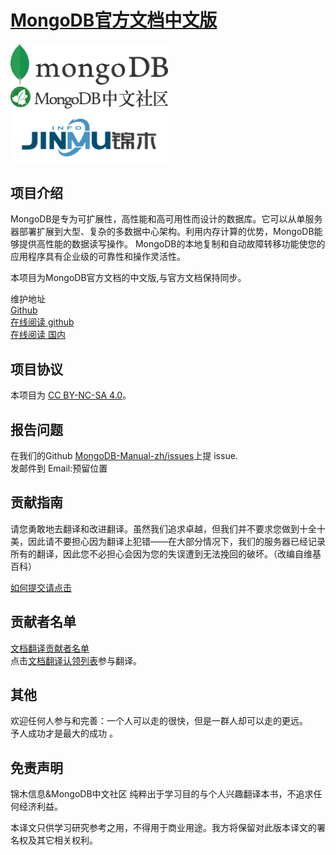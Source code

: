 #  [MongoDB官方文档中文版](https://docs.jinmu.info/MongoDB-Manual-zh/)



<img src="img/logo/MongoLogoBlack.png" width="50%" height="50%">
<img src="img/logo/mongoChina.png" width="50%" height="50%">
<img src="img/logo/jmlogo.png" width="50%" height="50%">




##  项目介绍 

MongoDB是专为可扩展性，高性能和高可用性而设计的数据库。它可以从单服务器部署扩展到大型、复杂的多数据中心架构。利用内存计算的优势，MongoDB能够提供高性能的数据读写操作。 MongoDB的本地复制和自动故障转移功能使您的应用程序具有企业级的可靠性和操作灵活性。  

本项目为MongoDB官方文档的中文版,与官方文档保持同步。  

维护地址  
[Github](https://github.com/JinMuInfo/MongoDB-Manual-zh)  
[在线阅读 github](https://docs.jinmu.info/MongoDB-Manual-zh/)  
[在线阅读 国内](https://jinmuinfo.gitee.io/mongodb-manual-zh)

## 项目协议

本项目为 [CC BY-NC-SA 4.0](https://creativecommons.org/licenses/by-nc-sa/4.0/deed.zh)。

## 报告问题  
在我们的Github [MongoDB-Manual-zh/issues](https://github.com/JinMuInfo/MongoDB-Manual-zh/issues)上提 issue.  
发邮件到 Email:预留位置    

## 贡献指南  
请您勇敢地去翻译和改进翻译。虽然我们追求卓越，但我们并不要求您做到十全十美，因此请不要担心因为翻译上犯错——在大部分情况下，我们的服务器已经记录所有的翻译，因此您不必担心会因为您的失误遭到无法挽回的破坏。（改编自维基百科）  

[如何提交请点击](https://github.com/JinMuInfo/MongoDB-Manual-zh/blob/master/CONTRIBUTING.md)

## 贡献者名单

[文档翻译贡献者名单](https://github.com/JinMuInfo/MongoDB-Manual-zh/blob/master/List-of-contributors.md)<br/>
点击[文档翻译认领列表](https://github.com/JinMuInfo/MongoDB-Manual-zh/blob/master/Document-translation-claim-list.md)参与翻译。

## 其他
欢迎任何人参与和完善：一个人可以走的很快，但是一群人却可以走的更远。  
予人成功才是最大的成功 。

## 免责声明

锦木信息&MongoDB中文社区  纯粹出于学习目的与个人兴趣翻译本书，不追求任何经济利益。

本译文只供学习研究参考之用，不得用于商业用途。我方将保留对此版本译文的署名权及其它相关权利。


